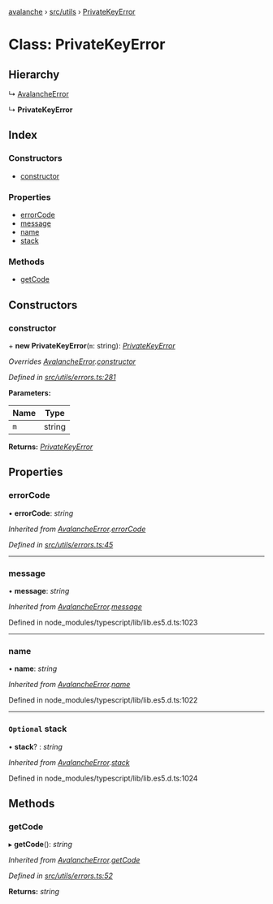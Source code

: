[avalanche](../README.md) › [src/utils](../modules/src_utils.md) › [PrivateKeyError](src_utils.privatekeyerror.md)

# Class: PrivateKeyError

## Hierarchy

  ↳ [AvalancheError](src_utils.avalancheerror.md)

  ↳ **PrivateKeyError**

## Index

### Constructors

* [constructor](src_utils.privatekeyerror.md#constructor)

### Properties

* [errorCode](src_utils.privatekeyerror.md#errorcode)
* [message](src_utils.privatekeyerror.md#message)
* [name](src_utils.privatekeyerror.md#name)
* [stack](src_utils.privatekeyerror.md#optional-stack)

### Methods

* [getCode](src_utils.privatekeyerror.md#getcode)

## Constructors

###  constructor

\+ **new PrivateKeyError**(`m`: string): *[PrivateKeyError](src_utils.privatekeyerror.md)*

*Overrides [AvalancheError](src_utils.avalancheerror.md).[constructor](src_utils.avalancheerror.md#constructor)*

*Defined in [src/utils/errors.ts:281](https://github.com/ava-labs/avalanchejs/blob/fa4a637/src/utils/errors.ts#L281)*

**Parameters:**

Name | Type |
------ | ------ |
`m` | string |

**Returns:** *[PrivateKeyError](src_utils.privatekeyerror.md)*

## Properties

###  errorCode

• **errorCode**: *string*

*Inherited from [AvalancheError](src_utils.avalancheerror.md).[errorCode](src_utils.avalancheerror.md#errorcode)*

*Defined in [src/utils/errors.ts:45](https://github.com/ava-labs/avalanchejs/blob/fa4a637/src/utils/errors.ts#L45)*

___

###  message

• **message**: *string*

*Inherited from [AvalancheError](src_utils.avalancheerror.md).[message](src_utils.avalancheerror.md#message)*

Defined in node_modules/typescript/lib/lib.es5.d.ts:1023

___

###  name

• **name**: *string*

*Inherited from [AvalancheError](src_utils.avalancheerror.md).[name](src_utils.avalancheerror.md#name)*

Defined in node_modules/typescript/lib/lib.es5.d.ts:1022

___

### `Optional` stack

• **stack**? : *string*

*Inherited from [AvalancheError](src_utils.avalancheerror.md).[stack](src_utils.avalancheerror.md#optional-stack)*

Defined in node_modules/typescript/lib/lib.es5.d.ts:1024

## Methods

###  getCode

▸ **getCode**(): *string*

*Inherited from [AvalancheError](src_utils.avalancheerror.md).[getCode](src_utils.avalancheerror.md#getcode)*

*Defined in [src/utils/errors.ts:52](https://github.com/ava-labs/avalanchejs/blob/fa4a637/src/utils/errors.ts#L52)*

**Returns:** *string*
